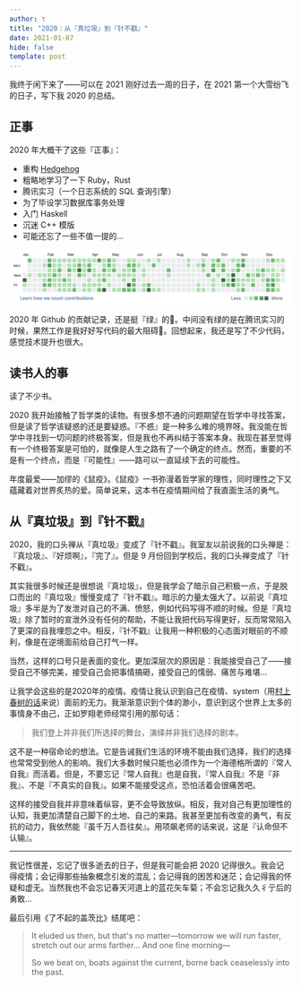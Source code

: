 ```yaml
---
author: τ
title: "2020：从『真垃圾』到『针不戳』"
date: 2021-01-07
hide: false
template: post
---
```


我终于闲下来了——可以在 2021 刚好过去一周的日子，在 2021 第一个大雪纷飞的日子，写下我 2020 的总结。

## 正事

2020 年大概干了这些『正事』：

- 重构 [Hedgehog](https://github.com/yangtau/hedgehog)
- 粗略地学习了一下 Ruby，Rust
- 腾讯实习（一个日志系统的 SQL 查询引擎）
- 为了毕设学习数据库事务处理
- 入门 Haskell
- 沉迷 C++ 模版
- 可能还忘了一些不值一提的…

![](/images/2020-github.jpeg)

2020 年 Github 的贡献记录，还是挺『绿』的🤪。中间没有绿的是在腾讯实习的时候，果然工作是我好好写代码的最大阻碍🧐。回想起来，我还是写了不少代码，感觉技术提升也很大。

## 读书人的事

读了不少书。

2020 我开始接触了哲学类的读物。有很多想不通的问题期望在哲学中寻找答案，但是读了哲学该疑惑的还是要疑惑。『不惑』是一种多么难的境界呀。我没能在哲学中寻找到一切问题的终极答案，但是我也不再纠结于答案本身。我现在甚至觉得有一个终极答案是可怕的，就像是人生之路有了一个确定的终点。然而，重要的不是有一个终点，而是『可能性』——路可以一直延续下去的可能性。

年度最爱——加缪的《鼠疫》。《鼠疫》一书弥漫着哲学家的理性，同时理性之下又蕴藏着对世界炙热的爱。简单说来，这本书在疫情期间给了我直面生活的勇气。

## 从『真垃圾』到『针不戳』

2020，我的口头禅从『真垃圾』变成了『针不戳』。我室友以前说我的口头禅是：『真垃圾』、『好烦啊』，『完了』。但是 9 月份回到学校后，我的口头禅变成了『针不戳』。

其实我很多时候还是很想说『真垃圾』，但是我学会了暗示自己积极一点，于是脱口而出的『真垃圾』慢慢变成了『针不戳』。暗示的力量太强大了。以前说『真垃圾』多半是为了发泄对自己的不满、愤怒，例如代码写得不顺的时候。但是『真垃圾』除了暂时的宣泄外没有任何的帮助，不能让我把代码写得更好，反而常常陷入了更深的自我埋怨之中。相反，『针不戳』让我用一种积极的心态面对眼前的不顺利，像是在逆境面前给自己打气一样。

当然，这样的口号只是表面的变化。更加深层次的原因是：我能接受自己了——接受自己不够完美，接受自己会把事情搞砸，接受自己的懦弱、痛苦与难堪…

让我学会这些的是2020年的疫情。疫情让我认识到自己在疫情、system（用[村上春树的话](hide/eggs.html)来说）面前的无力。我渐渐意识到个体的渺小，意识到这个世界上太多的事情身不由己，正如罗翔老师经常引用的那句话：

> 我们登上并非我们所选择的舞台，演绎并非我们选择的剧本。

这不是一种宿命论的想法。它是告诫我们生活的环境不能由我们选择，我们的选择也常常受到他人的影响。我们大多数时候只能也必须作为一个海德格所谓的『常人自我』而活着。但是，不要忘记『常人自我』也是自我，『常人自我』不是『非我』、不是『不真实的自我』。如果不能接受这点，恐怕活着会很痛苦吧。

这样的接受自我并非意味着纵容，更不会导致放纵。相反，我对自己有更加理性的认知，我更加清楚自己脚下的土地、自己的来路。我甚至更加有改变的勇气，有反抗的动力，我依然能『虽千万人吾往矣』。用项飙老师的话来说，这是『认命但不认输』。

---

我记性很差，忘记了很多逝去的日子，但是我可能会把 2020 记得很久。我会记得疫情；会记得那些抽象概念引发的混乱；会记得我的困苦和迷茫；会记得我的怀疑和虚无。当然我也不会忘记春天河道上的蓝花矢车菊；不会忘记我久久彳亍后的勇敢…

最后引用《了不起的盖茨比》结尾吧：

>It eluded us then, but that's no matter—tomorrow we will run faster, stretch out our arms farther... And one fine morning—
>
>So we beat on, boats against the current, borne back ceaselessly into the past.
